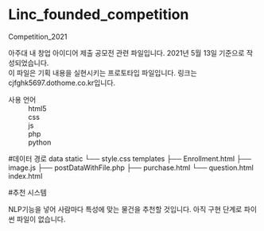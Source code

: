 # Linc_founded_competition
Competition_2021

<p> 아주대 내 창업 아이디어 제출 공모전 관련 파일입니다. 2021년 5월 13일 기준으로 작성되었습니다.<br> 이 파일은 기획 내용을 실현시키는 프로토타입 파일입니다. 링크는 cjfghk5697.dothome.co.kr입니다.</p>
<dl>
  <dt>사용 언어</dt>
  <dd>html5</dd>
  <dd>css</dd>
  <dd>js</dd>
  <dd>php</dd>
  <dd>python</dd>

#데이터 경로
data
    static
      └── style.css
templates
  ├── Enrollment.html
  ├── image.js
  ├── postDataWithFile.php
  ├── purchase.html
  └── question.html
index.html

#추천 시스템
<p>NLP기능을 넣어 사람마다 특성에 맞는 물건을 추천할 것입니다. 아직 구현 단계로 파이썬 파일이 없습니다.</p>
